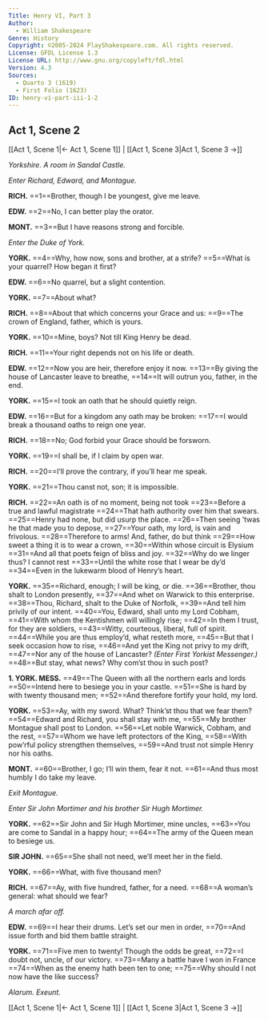 ```yaml
---
Title: Henry VI, Part 3
Author: 
  - William Shakespeare
Genre: History
Copyright: ©2005-2024 PlayShakespeare.com. All rights reserved.
License: GFDL License 1.3
License URL: http://www.gnu.org/copyleft/fdl.html
Version: 4.3
Sources:
  - Quarto 3 (1619)
  - First Folio (1623)
ID: henry-vi-part-iii-1-2
---
```


## Act 1, Scene 2
[[Act 1, Scene 1|← Act 1, Scene 1]] | [[Act 1, Scene 3|Act 1, Scene 3 →]]

*Yorkshire. A room in Sandal Castle.*

*Enter Richard, Edward, and Montague.*

**RICH.**
==1==Brother, though I be youngest, give me leave.

**EDW.**
==2==No, I can better play the orator.

**MONT.**
==3==But I have reasons strong and forcible.

*Enter the Duke of York.*

**YORK.**
==4==Why, how now, sons and brother, at a strife?
==5==What is your quarrel? How began it first?

**EDW.**
==6==No quarrel, but a slight contention.

**YORK.**
==7==About what?

**RICH.**
==8==About that which concerns your Grace and us:
==9==The crown of England, father, which is yours.

**YORK.**
==10==Mine, boys? Not till King Henry be dead.

**RICH.**
==11==Your right depends not on his life or death.

**EDW.**
==12==Now you are heir, therefore enjoy it now.
==13==By giving the house of Lancaster leave to breathe,
==14==It will outrun you, father, in the end.

**YORK.**
==15==I took an oath that he should quietly reign.

**EDW.**
==16==But for a kingdom any oath may be broken:
==17==I would break a thousand oaths to reign one year.

**RICH.**
==18==No; God forbid your Grace should be forsworn.

**YORK.**
==19==I shall be, if I claim by open war.

**RICH.**
==20==I’ll prove the contrary, if you’ll hear me speak.

**YORK.**
==21==Thou canst not, son; it is impossible.

**RICH.**
==22==An oath is of no moment, being not took
==23==Before a true and lawful magistrate
==24==That hath authority over him that swears.
==25==Henry had none, but did usurp the place.
==26==Then seeing ’twas he that made you to depose,
==27==Your oath, my lord, is vain and frivolous.
==28==Therefore to arms! And, father, do but think
==29==How sweet a thing it is to wear a crown,
==30==Within whose circuit is Elysium
==31==And all that poets feign of bliss and joy.
==32==Why do we linger thus? I cannot rest
==33==Until the white rose that I wear be dy’d
==34==Even in the lukewarm blood of Henry’s heart.

**YORK.**
==35==Richard, enough; I will be king, or die.
==36==Brother, thou shalt to London presently,
==37==And whet on Warwick to this enterprise.
==38==Thou, Richard, shalt to the Duke of Norfolk,
==39==And tell him privily of our intent.
==40==You, Edward, shall unto my Lord Cobham,
==41==With whom the Kentishmen will willingly rise;
==42==In them I trust, for they are soldiers,
==43==Witty, courteous, liberal, full of spirit.
==44==While you are thus employ’d, what resteth more,
==45==But that I seek occasion how to rise,
==46==And yet the King not privy to my drift,
==47==Nor any of the house of Lancaster?
*(Enter First Yorkist Messenger.)*
==48==But stay, what news? Why com’st thou in such post?

**1. YORK. MESS.**
==49==The Queen with all the northern earls and lords
==50==Intend here to besiege you in your castle.
==51==She is hard by with twenty thousand men;
==52==And therefore fortify your hold, my lord.

**YORK.**
==53==Ay, with my sword. What? Think’st thou that we fear them?
==54==Edward and Richard, you shall stay with me,
==55==My brother Montague shall post to London.
==56==Let noble Warwick, Cobham, and the rest,
==57==Whom we have left protectors of the King,
==58==With pow’rful policy strengthen themselves,
==59==And trust not simple Henry nor his oaths.

**MONT.**
==60==Brother, I go; I’ll win them, fear it not.
==61==And thus most humbly I do take my leave.

*Exit Montague.*

*Enter Sir John Mortimer and his brother Sir Hugh Mortimer.*

**YORK.**
==62==Sir John and Sir Hugh Mortimer, mine uncles,
==63==You are come to Sandal in a happy hour;
==64==The army of the Queen mean to besiege us.

**SIR JOHN.**
==65==She shall not need, we’ll meet her in the field.

**YORK.**
==66==What, with five thousand men?

**RICH.**
==67==Ay, with five hundred, father, for a need.
==68==A woman’s general: what should we fear?

*A march afar off.*

**EDW.**
==69==I hear their drums. Let’s set our men in order,
==70==And issue forth and bid them battle straight.

**YORK.**
==71==Five men to twenty! Though the odds be great,
==72==I doubt not, uncle, of our victory.
==73==Many a battle have I won in France
==74==When as the enemy hath been ten to one;
==75==Why should I not now have the like success?

*Alarum. Exeunt.*

[[Act 1, Scene 1|← Act 1, Scene 1]] | [[Act 1, Scene 3|Act 1, Scene 3 →]]